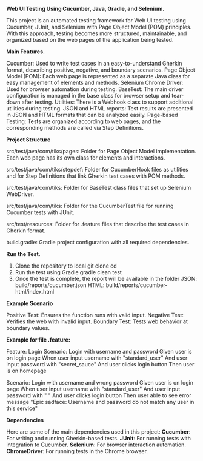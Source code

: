 **Web UI Testing Using Cucumber, Java, Gradle, and Selenium.**

This project is an automated testing framework for Web UI testing using Cucumber, JUnit, and Selenium with Page Object Model (POM) principles. 
With this approach, testing becomes more structured, maintainable, and organized based on the web pages of the application being tested.

**Main Features.**

Cucumber: Used to write test cases in an easy-to-understand Gherkin format, describing positive, negative, and boundary scenarios.
Page Object Model (POM): Each web page is represented as a separate Java class for easy management of elements and methods.
Selenium Chrome Driver: Used for browser automation during testing.
BaseTest: The main driver configuration is managed in the base class for browser setup and tear-down after testing.
Utilities: There is a Webhook class to support additional utilities during testing.
JSON and HTML reports: Test results are presented in JSON and HTML formats that can be analyzed easily.
Page-based Testing: Tests are organized according to web pages, and the corresponding methods are called via Step Definitions.

**Project Structure**

src/test/java/com/tiks/pages: Folder for Page Object Model implementation. Each web page has its own class for elements and interactions.

src/test/java/com/tiks/stepdef: Folder for CucumberHook files as utilities and for Step Definitions that link Gherkin test cases with POM methods.

src/test/java/com/tiks: Folder for BaseTest class files that set up Selenium WebDriver.

src/test/java/com/tiks: Folder for the CucumberTest file for running Cucumber tests with JUnit.

src/test/resources: Folder for .feature files that describe the test cases in Gherkin format.

build.gradle: Gradle project configuration with all required dependencies.

**Run the Test.**

1. Clone the repository to local
    git clone <repository-url>
    cd <repository-name>
2. Run the test using Gradle
    gradle clean test
3. Once the test is complete, the report will be available in the folder
    JSON: build/reports/cucumber.json
    HTML: build/reports/cucumber-html/index.html

**Example Scenario**

Positive Test: Ensures the function runs with valid input.
Negative Test: Verifies the web with invalid input.
Boundary Test: Tests web behavior at boundary values.

**Example for file .feature:**

Feature: Login 
  Scenario: Login with username and password
    Given user is on login page
    When user input username with "standard_user"
    And user input password with "secret_sauce"
    And user clicks login button
    Then user is on homepage  

  Scenario: Login with username and wrong password
    Given user is on login page
    When user input username with "standard_user"
    And user input password with " "
    And user clicks login button
    Then user able to see error message "Epic sadface: Username and password do not match any user in this service" 
    
**Dependencies**

Here are some of the main dependencies used in this project:
**Cucumber**: For writing and running Gherkin-based tests.
**JUnit**: For running tests with integration to Cucumber.
**Selenium**: For browser interaction automation.
**ChromeDriver**: For running tests in the Chrome browser.

